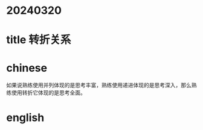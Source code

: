 
# 20240320

# title 转折关系

# chinese 

如果说熟练使用并列体现的是思考丰富，熟练使用递进体现的是思考深入，那么熟练使用转折它体现的是思考全面。

# english

